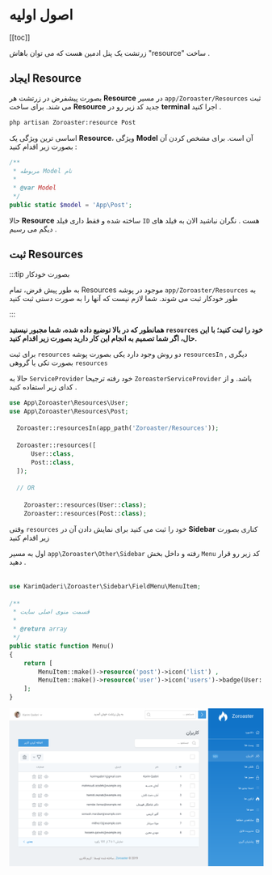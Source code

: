 # اصول اولیه 

[[toc]]

زرتشت یک پنل ادمین هست که می توان باهاش "resource" ساخت .


## ایجاد Resource 

بصورت پیشفرض در زرتشت هر **Resource** در مسیر `app/Zoroaster/Resources` ثبت می شند.
برای ساخت **Resource** جدید کد زیر رو در **terminal** اجرا کنید .

```bash
php artisan Zoroaster:resource Post
```

اساسی ترین  ویژگی یک **Resource**، ویژگی **Model** آن است. برای مشخص کردن آن بصورت زیر اقدام کنید :


```php
/**
 * مربوطه Model نام
 *
 * @var Model
 */
public static $model = 'App\Post';
```

حالا  **Resource** ساخته شده و فقط داری فیلد `ID` هست . نگران نباشید الان به فیلد های دیگم می رسیم .


## ثبت Resources 

:::tip بصورت خودکار

به طور پیش فرض، تمام Resources موجود در پوشه `app/Zoroaster/Resources` به طور خودکار ثبت می شوند. شما لازم نیست که آنها را به صورت دستی ثبت کنید

:::

**همانطور که در بالا توضیع داده شده، شما مجبور نیستید `resources` خود را ثبت کنید؛ با این حال، اگر شما تصمیم به انجام این کار دارید بصورت زیر اقدام کنید.**

برای ثبت `resources` دو روش وجود دارد یکی بصورت پوشه  `resourcesIn` , دیگری بصورت تکی 
یا گروهی `resources`

حالا به `ServiceProvider` خود رفته ترجیحا `ZoroasterServiceProvider` باشد. و از کدای زیر استفاده کنید .

```php
use App\Zoroaster\Resources\User;
use App\Zoroaster\Resources\Post;

  Zoroaster::resourcesIn(app_path('Zoroaster/Resources'));

  Zoroaster::resources([
      User::class,
      Post::class,
  ]);
  
  // OR
  
    Zoroaster::resources(User::class);
    Zoroaster::resources(Post::class);

```

وقتی `resources` خود را ثبت می کنید برای نمایش دادن آن در **Sidebar** کناری بصورت زیر اقدام کنید

اول به مسیر `app\Zoroaster\Other\Sidebar` رفته و داخل بخش `Menu` کد زیر رو قرار دهید .

```php

use KarimQaderi\Zoroaster\Sidebar\FieldMenu\MenuItem;

/**
 * قسمت منوی اصلی سایت
 *
 * @return array
 */
public static function Menu()
{
    return [
        MenuItem::make()->resource('post')->icon('list') ,
        MenuItem::make()->resource('user')->icon('users')->badge(User::count()) ,
    ];
}
```

![Nova Dashboard](./img/dashboard.png)

